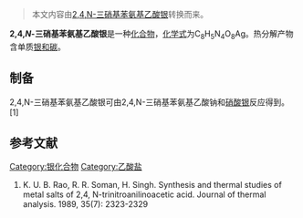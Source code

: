> 本文内容由[2,4,N-三硝基苯氨基乙酸银](https://zh.wikipedia.org/wiki/2,4,N-三硝基苯氨基乙酸银)转换而来。


**2,4,*N*-三硝基苯氨基乙酸银**是一种[化合物](../Page/化合物.md "wikilink")，[化学式](../Page/化学式.md "wikilink")为C<sub>8</sub>H<sub>5</sub>N<sub>4</sub>O<sub>8</sub>Ag。热分解产物含单质[银和](https://zh.wikipedia.org/wiki/银 "wikilink")[碳](../Page/碳.md "wikilink")。

## 制备

2,4,N-三硝基苯氨基乙酸银可由2,4,N-三硝基苯氨基乙酸钠和[硝酸银](../Page/硝酸银.md "wikilink")反应得到。\[1\]

## 参考文献

[Category:银化合物](https://zh.wikipedia.org/wiki/Category:银化合物 "wikilink") [Category:乙酸盐](https://zh.wikipedia.org/wiki/Category:乙酸盐 "wikilink")

1.  K. U. B. Rao, R. R. Soman, H. Singh. Synthesis and thermal studies of metal salts of 2,4, N-trinitroanilinoacetic acid. Journal of thermal analysis. 1989, 35(7): 2323-2329